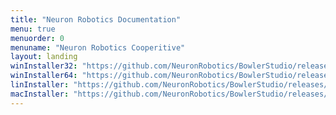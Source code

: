 ```yaml
---
title: "Neuron Robotics Documentation"
menu: true
menuorder: 0
menuname: "Neuron Robotics Cooperitive"
layout: landing
winInstaller32: "https://github.com/NeuronRobotics/BowlerStudio/releases/download/0.12.2/Windows-32-BowlerStudio-0.12.2.exe"
winInstaller64: "https://github.com/NeuronRobotics/BowlerStudio/releases/download/0.12.2/Windows-64-BowlerStudio-0.12.2.exe"
linInstaller: "https://github.com/NeuronRobotics/BowlerStudio/releases/download/0.12.2/Ubuntu-BowlerStudio-0.12.2.deb"
macInstaller: "https://github.com/NeuronRobotics/BowlerStudio/releases/download/0.12.2/MacOSX-BowlerStudio-0.12.2.zip"
---
```


